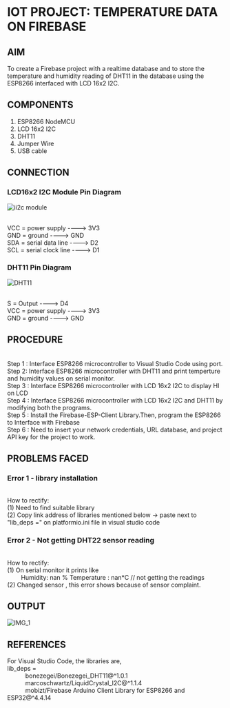 # IOT PROJECT: TEMPERATURE DATA ON FIREBASE 


## AIM

To create a Firebase project with a realtime database and to store the temperature and humidity reading of DHT11 in the database using the ESP8266 interfaced with LCD 16x2 I2C.


## COMPONENTS

1.	ESP8266 NodeMCU
2.	LCD 16x2 I2C
3.	DHT11
4.	Jumper Wire
5.	USB cable


## CONNECTION

### LCD16x2 I2C Module Pin Diagram

 ![ii2c module](https://github.com/user-attachments/assets/5d0150be-5a9b-4462-ba5f-d3870d4c020a)

<br> VCC = power supply ---->  3V3
<br> GND = ground          ---->  GND
<br> SDA = serial data line   ---->  D2
<br> SCL = serial clock line   ---->  D1

### DHT11 Pin Diagram

 ![DHT11](https://github.com/user-attachments/assets/73f3e446-f3df-43a1-8db5-17e8f8b26365)

<br> S     = Output     ---->  D4
<br> VCC   = power supply  ---->  3V3
<br> GND   = ground   ---->  GND


## PROCEDURE

<br> Step 1 : Interface ESP8266 microcontroller to Visual Studio Code using port.
<br> Step 2: Interface ESP8266 microcontroller with DHT11 and print temperture and humidity values on serial monitor.
<br> Step 3 : Interface ESP8266 microcontroller with LCD 16x2 I2C to display HI on LCD
<br> Step 4 : Interface ESP8266 microcontroller with LCD 16x2 I2C and DHT11 by modifying both the programs.
<br> Step 5 : Install the Firebase-ESP-Client Library.Then, program the ESP8266 to Interface with Firebase
<br> Step 6 : Need to insert your network credentials, URL database, and project API key for the project to work.


## PROBLEMS FACED

### Error 1 -   library installation

<br> How to rectify:
<br> (1)  Need to find suitable library
<br> (2)  Copy  link address of libraries mentioned below -> paste next to "lib_deps =" on platformio.ini file in visual studio code

### Error 2 -   Not getting DHT22 sensor reading 

<br> How to rectify:
<br> (1)  On serial monitor it prints like
<br> &ensp;&ensp;&ensp;&ensp;  Humidity: nan %  Temperature : nan*C      // not getting the readings 
<br> (2)  Changed sensor , this error shows because of sensor complaint.


## OUTPUT

![IMG_1](https://github.com/user-attachments/assets/21adf079-b9be-431c-b5d6-8a917927456c)


## REFERENCES

For Visual Studio Code, the libraries are,
<br> lib_deps = 
<br> &ensp;&ensp;&ensp;&ensp;&ensp;&ensp;bonezegei/Bonezegei_DHT11@^1.0.1
<br> &ensp;&ensp;&ensp;&ensp;&ensp;&ensp;marcoschwartz/LiquidCrystal_I2C@^1.1.4
<br> &ensp;&ensp;&ensp;&ensp;&ensp;&ensp;mobizt/Firebase Arduino Client Library for ESP8266 and ESP32@^4.4.14 



